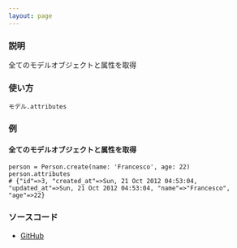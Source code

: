 ```yaml
---
layout: page
---
```

### 説明
全てのモデルオブジェクトと属性を取得

### 使い方
    モデル.attributes

### 例
#### 全てのモデルオブジェクトと属性を取得
    person = Person.create(name: 'Francesco', age: 22)
    person.attributes
    # {"id"=>3, "created_at"=>Sun, 21 Oct 2012 04:53:04, "updated_at"=>Sun, 21 Oct 2012 04:53:04, "name"=>"Francesco", "age"=>22}

### ソースコード
* [GitHub](https://github.com/rails/rails/blob/f33d52c95217212cbacc8d5e44b5a8e3cdc6f5b3/activerecord/lib/active_record/attribute_methods.rb#L260)